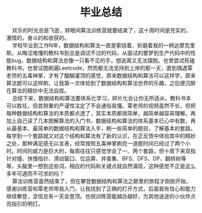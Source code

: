 #  <center>毕业总结</center>
&nbsp;&nbsp;&nbsp;&nbsp;欢乐的时光总是飞逝，转眼间算法训练营就要结束了，这十周时间是充实的，激情的，奋斗的和收获的。  
&nbsp;&nbsp;&nbsp;&nbsp;学校毕业到工作N年，数据结构和算法一直是萦绕着、折磨着我的一柄达摩克里斯。从晦涩难懂的教科书到总是调试不过的代码，从面试的噩梦到生产代码中的性能bug，数据结构和算法总像一只看不见的手，想逃离又无法摆脱。也曾尝试死磕教科书，也曾试图刷遍Leetcode，然而都无法坚持到上岸的那一天，直到偶遇覃老师的五毒神掌，才有了醍醐灌顶的感觉，原来数据结构和算法可以这样学，原来算法题可以这样刷，让我第一次体验到了数据结构和算法世界的乐趣，之后便沉醉在算法的精妙中无法自拔。  
&nbsp;&nbsp;&nbsp;&nbsp;总结下来，数据结构和算法要体系化学习，碎片化会让你无所适从，教科书本可以胜任，但其侧重的严谨性注定了不会通俗易懂。覃老师的视频虽然不长，但把每种数据结构和算法的本质都点透了，其实本质都很简单，越简单越容易理解。再加上自己读了几本图解算法的入门书，数据结构和算法的体系基本已心中有数，再从最基本、最简单的数据结构和算法入手，刷一些简单的题目，了解基本的套路。每学到一个套路就又对这个结构和算法有了新的认识，在正反馈中体验其中的精妙之处，那种满足感无以言表，经常按照五毒神掌刷完一道题时间已经过了两个小时。时间的威力是巨大的，每周往往只感觉学会了一、两个套路，但十周下来双指针对撞、快慢指针、滑动窗口、位运算、并查集、BFS、DFS、DP、翻转树等等，头脑里一想到这些词，相应的代码和关键点就自然涌现，这种感觉不正是这么多年可遇而不可求的吗？  
&nbsp;&nbsp;&nbsp;&nbsp;算法训练营虽然结束了，但在攀登数据结构和算法之巅里的旅程才刚刚开始，感谢训练营和覃老师带我入门，让我找到了正确的打开方式，后面我有信心和能力继续攀登，坚信总有一天会登顶。也祝训练营能越办越好，为其他迷途的小伙伴点亮指引的明灯。
